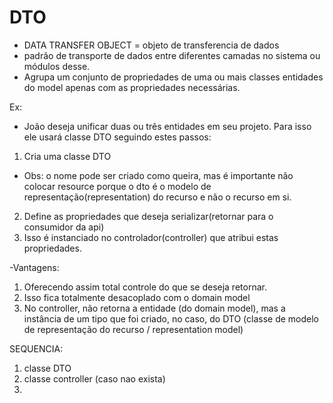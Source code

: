 # DTO

- DATA TRANSFER OBJECT = objeto de transferencia de dados
- padrão de transporte de dados entre diferentes camadas no sistema ou módulos desse.
- Agrupa um conjunto de propriedades de uma ou mais classes entidades do model apenas com as propriedades necessárias.

Ex:
- João deseja unificar duas ou três entidades em seu projeto. Para isso ele usará classe DTO seguindo estes passos:
1. Cria uma classe DTO
- Obs: o nome pode ser criado como queira, mas é importante não colocar resource porque o dto é o modelo de representação(representation) do recurso e não o recurso em si.
2. Define as propriedades que deseja serializar(retornar para o consumidor da api)
3. Isso é instanciado no controlador(controller) que atribui estas propriedades.

-Vantagens:

1. Oferecendo assim total controle do que se deseja retornar.
2. Isso fica totalmente desacoplado com o domain model
3. No controller, não retorna a entidade (do domain model), mas a instância de um tipo que foi criado, no caso,
   do DTO (classe de modelo de representação do recurso / representation model)


SEQUENCIA:
1. classe DTO
2. classe controller (caso nao exista)
3. 

